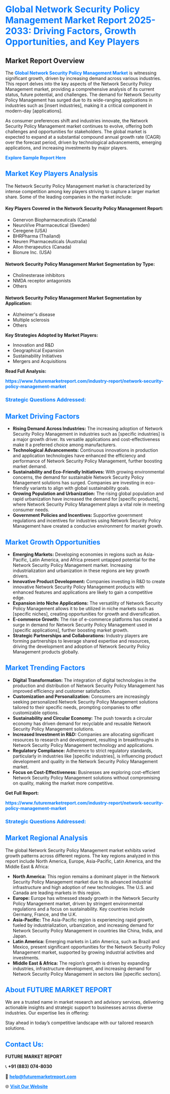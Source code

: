 <h1 style="color: #007BFF;">Global Network Security Policy Management Market Report 2025-2033: Driving Factors, Growth Opportunities, and Key Players</h1>

<section id="overview">
<h2>Market Report Overview</h2>
<p>The <a href="https://www.futuremarketreport.com/industry-report/network-security-policy-management-market" style="color: #007BFF; text-decoration: none;"><strong>Global Network Security Policy Management Market</strong></a> is witnessing significant growth, driven by increasing demand across various industries. This report delves into the key aspects of the Network Security Policy Management market, providing a comprehensive analysis of its current status, future potential, and challenges. The demand for Network Security Policy Management has surged due to its wide-ranging applications in industries such as [insert industries], making it a critical component in modern-day [applications].</p>
<p>As consumer preferences shift and industries innovate, the Network Security Policy Management market continues to evolve, offering both challenges and opportunities for stakeholders. The global market is expected to expand at a substantial compound annual growth rate (CAGR) over the forecast period, driven by technological advancements, emerging applications, and increasing investments by major players.</p>
</section>

<section id="overview">
<p><a href="https://www.futuremarketreport.com/request-sample/reportId=37275" style="color: #007BFF; text-decoration: none;"><strong>Explore Sample Report Here</strong></a></p>
</section>

<section id="key-players">
<h2 style="color: #007BFF;">Market Key Players Analysis</h2>
<p>The Network Security Policy Management market is characterized by intense competition among key players striving to capture a larger market share. Some of the leading companies in the market include:</p>
<h4>Key Players Covered in the Network Security Policy Management Report:</h4>
<ul><li>Genervon Biopharmaceuticals (Canada)</li><li>NeuroVive Pharmaceutical (Sweden)</li><li>Ceregene (USA)</li><li>BHRPharma (Thailand)</li><li>Neuren Pharmaceuticals (Australia)</li><li>Allon therapeutics (Canada)</li><li>Bionure Inc. (USA)</li></ul>
<h4>Network Security Policy Management Market Segmentation by Type:</h4>
<ul><li>Cholinesterase inhibitors</li><li>NMDA receptor antagonists</li><li>Others</li></ul>

<h4>Network Security Policy Management Market Segmentation by Application:</h4>
<ul><li>Alzheimer&#039;s disease</li><li>Multiple sclerosis</li><li>Others</li></ul>
<p><strong>Key Strategies Adopted by Market Players:</strong></p>
<ul>
<li>Innovation and R&D</li>
<li>Geographical Expansion</li>
<li>Sustainability Initiatives</li>
<li>Mergers and Acquisitions</li>
</ul>
</section>

<section>
<p><strong>Read Full Analysis: </strong></p><a href="https://www.futuremarketreport.com/industry-report/network-security-policy-management-market" style="color: #007BFF; text-decoration: none;"><strong>https://www.futuremarketreport.com/industry-report/network-security-policy-management-market</strong></a>
<h3 style="color: #007BFF;">Strategic Questions Addressed:</h3>
</section>

<section id="driving-factors">
<h2 style="color: #007BFF;">Market Driving Factors</h2>
<ul>
<li><strong>Rising Demand Across Industries:</strong> The increasing adoption of Network Security Policy Management in industries such as [specific industries] is a major growth driver. Its versatile applications and cost-effectiveness make it a preferred choice among manufacturers.</li>
<li><strong>Technological Advancements:</strong> Continuous innovations in production and application technologies have enhanced the efficiency and performance of Network Security Policy Management, further boosting market demand.</li>
<li><strong>Sustainability and Eco-Friendly Initiatives:</strong> With growing environmental concerns, the demand for sustainable Network Security Policy Management solutions has surged. Companies are investing in eco-friendly variants to align with global sustainability goals.</li>
<li><strong>Growing Population and Urbanization:</strong> The rising global population and rapid urbanization have increased the demand for [specific products], where Network Security Policy Management plays a vital role in meeting consumer needs.</li>
<li><strong>Government Policies and Incentives:</strong> Supportive government regulations and incentives for industries using Network Security Policy Management have created a conducive environment for market growth.</li>
</ul>
</section>

<section id="growth-opportunities">
<h2 style="color: #007BFF;">Market Growth Opportunities</h2>
<ul>
<li><strong>Emerging Markets:</strong> Developing economies in regions such as Asia-Pacific, Latin America, and Africa present untapped potential for the Network Security Policy Management market. Increasing industrialization and urbanization in these regions are key growth drivers.</li>
<li><strong>Innovative Product Development:</strong> Companies investing in R&D to create innovative Network Security Policy Management products with enhanced features and applications are likely to gain a competitive edge.</li>
<li><strong>Expansion into Niche Applications:</strong> The versatility of Network Security Policy Management allows it to be utilized in niche markets such as [specific niches], creating opportunities for growth and diversification.</li>
<li><strong>E-commerce Growth:</strong> The rise of e-commerce platforms has created a surge in demand for Network Security Policy Management used in [specific applications], further boosting market growth.</li>
<li><strong>Strategic Partnerships and Collaborations:</strong> Industry players are forming partnerships to leverage shared expertise and resources, driving the development and adoption of Network Security Policy Management products globally.</li>
</ul>
</section>

<section id="trending-factors">
<h2 style="color: #007BFF;">Market Trending Factors</h2>
<ul>
<li><strong>Digital Transformation:</strong> The integration of digital technologies in the production and distribution of Network Security Policy Management has improved efficiency and customer satisfaction.</li>
<li><strong>Customization and Personalization:</strong> Consumers are increasingly seeking personalized Network Security Policy Management solutions tailored to their specific needs, prompting companies to offer customizable options.</li>
<li><strong>Sustainability and Circular Economy:</strong> The push towards a circular economy has driven demand for recyclable and reusable Network Security Policy Management solutions.</li>
<li><strong>Increased Investment in R&D:</strong> Companies are allocating significant resources to research and development, resulting in breakthroughs in Network Security Policy Management technology and applications.</li>
<li><strong>Regulatory Compliance:</strong> Adherence to strict regulatory standards, particularly in industries like [specific industries], is influencing product development and quality in the Network Security Policy Management market.</li>
<li><strong>Focus on Cost-Effectiveness:</strong> Businesses are exploring cost-efficient Network Security Policy Management solutions without compromising on quality, making the market more competitive.</li>
</ul>
</section>

<section>
<p><strong>Get Full Report: </strong></p><a href="https://www.futuremarketreport.com/industry-report/network-security-policy-management-market" style="color: #007BFF; text-decoration: none;"><strong>https://www.futuremarketreport.com/industry-report/network-security-policy-management-market</strong></a>
<h3 style="color: #007BFF;">Strategic Questions Addressed:</h3>
</section>


<section id="regional-analysis">
<h2 style="color: #007BFF;">Market Regional Analysis</h2>
<p>The global Network Security Policy Management market exhibits varied growth patterns across different regions. The key regions analyzed in this report include North America, Europe, Asia-Pacific, Latin America, and the Middle East & Africa:</p>
<ul>
<li><strong>North America:</strong> This region remains a dominant player in the Network Security Policy Management market due to its advanced industrial infrastructure and high adoption of new technologies. The U.S. and Canada are leading markets in this region.</li>
<li><strong>Europe:</strong> Europe has witnessed steady growth in the Network Security Policy Management market, driven by stringent environmental regulations and a focus on sustainability. Key countries include Germany, France, and the U.K.</li>
<li><strong>Asia-Pacific:</strong> The Asia-Pacific region is experiencing rapid growth, fueled by industrialization, urbanization, and increasing demand for Network Security Policy Management in countries like China, India, and Japan.</li>
<li><strong>Latin America:</strong> Emerging markets in Latin America, such as Brazil and Mexico, present significant opportunities for the Network Security Policy Management market, supported by growing industrial activities and investments.</li>
<li><strong>Middle East & Africa:</strong> The region’s growth is driven by expanding industries, infrastructure development, and increasing demand for Network Security Policy Management in sectors like [specific sectors].</li>
</ul>
</section>

<footer>
<h2 style="color: #007BFF;">About FUTURE MARKET REPORT</h2>
<p>We are a trusted name in market research and advisory services, delivering actionable insights and strategic support to businesses across diverse industries. Our expertise lies in offering:</p>

<p>Stay ahead in today’s competitive landscape with our tailored research solutions.</p>

<h2 style="color: #007BFF;">Contact Us:</h2>
<p><strong>FUTURE MARKET REPORT</strong></p>
<p>📞 <strong>+91 (883) 074-8030</strong></p>
<p>📧 <strong><a href="mailto:help@futuremarketreport.com" style="color: #007BFF;">help@futuremarketreport.com</a></strong></p>
<p>🌐 <strong><a href="https://www.futuremarketreport.com/" style="color: #007BFF;">Visit Our Website</a></strong></p>
</footer>